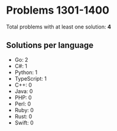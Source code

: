 # Problems 1301-1400

Total problems with at least one solution: **4**

## Solutions per language

- Go: 2
- C#: 1
- Python: 1
- TypeScript: 1
- C++: 0
- Java: 0
- PHP: 0
- Perl: 0
- Ruby: 0
- Rust: 0
- Swift: 0

